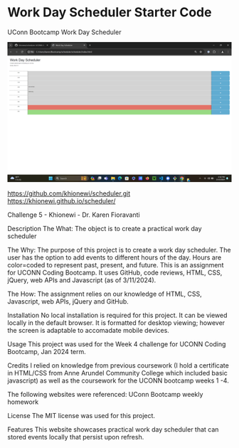 # Work Day Scheduler Starter Code

UConn Bootcamp Work Day Scheduler


![work day scheduler with color code](image-1.png)

https://github.com/khionewi/scheduler.git
https://khionewi.github.io/scheduler/



Challenge 5 - Khionewi - Dr. Karen Fioravanti

Description The What: The object is to create a practical work day scheduler

The Why: The purpose of this project is to create a work day scheduler. The user has the option to add events to different hours of the day. Hours are color=coded to represent past, present, and future. This is an assignment for UCONN Coding Bootcamp. It uses GitHub, code reviews, HTML, CSS, jQuery, web APIs and Javascript (as of 3/11/2024). 

The How: The assignment relies on our knowledge of HTML, CSS, Javascript, web APIs, jQuery and GitHub.

Installation No local installation is required for this project. It can be viewed locally in the default browser. It is formatted for desktop viewing; however the screen is adaptable to accomadate mobile devices.

Usage This project was used for the Week 4 challenge for UCONN Coding Bootcamp, Jan 2024 term.

Credits I relied on knowledge from previous coursework (I hold a certificate in HTML/CSS from Anne Arundel Community College which included basic javascript) as well as the coursework for the UCONN bootcamp weeks 1 -4.

The following websites were referenced:
UConn Bootcamp weekly homework



License The MIT license was used for this project.

Features This website showcases practical work day scheduler that can stored events locally that persist upon refresh.
